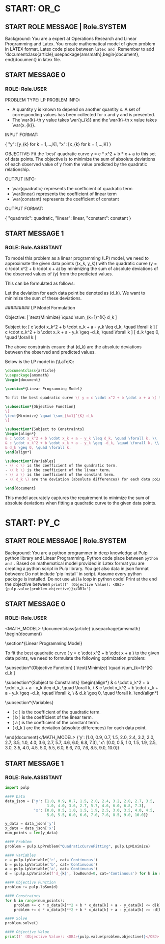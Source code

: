 # START: OR_C 
## START ROLE MESSAGE | Role.SYSTEM 
Background: You are a expert at Operations Research and Linear Programming and Latex. You create mathematical model of given problem in LATEX format. Latex code place between ```latex and ``` Remember to add 'documentclass{article},usepackage{amsmath},begin{document}, end{document} in latex file. 
## START MESSAGE 0 
### ROLE: Role.USER
<DESCRIPTION>
PROBLEM TYPE: LP
PROBLEM INFO:

- A quantity y is known to depend on another quantity x. A set of corresponding values has been collected for x and y and is presented.
- The \var{k}-th y value takes \var{y_{k}} and the \var{k}-th x value takes \var{x_{k}}.

INPUT FORMAT:

{
    "y": [y_{k} for k = 1,...,K],
    "x": [x_{k} for k = 1,...,K]
}


OBJECTIVE: Fit the ‘best’ quadratic curve y = c * x^2 + b * x + a to this set of data points. The objective is to minimize the sum of absolute deviations of each observed value of y from the value predicted by the quadratic relationship.

OUTPUT INFO:

- \var{quadratic} represents the coefficient of quadratic term
- \var{linear} represents the coefficient of linear term
- \var{constant} represents the coefficient of constant

OUTPUT FORMAT:

{
    "quadratic": quadratic,
    "linear": linear,
    "constant": constant
}
</DESCRIPTION>


## START MESSAGE 1 
### ROLE: Role.ASSISTANT
To model this problem as a linear programming (LP) model, we need to approximate the given data points \((x_k, y_k)\) with the quadratic curve \(y = c \cdot x^2 + b \cdot x + a\) by minimizing the sum of absolute deviations of the observed values of \(y\) from the predicted values.

This can be formulated as follows:

Let the deviation for each data point be denoted as \(d_k\). We want to minimize the sum of these deviations.

######### LP Model Formulation

Objective:
\[
\text{Minimize} \quad \sum_{k=1}^{K} d_k
\]

Subject to:
\[
c \cdot x_k^2 + b \cdot x_k + a - y_k \leq d_k, \quad \forall k
\]
\[
c \cdot x_k^2 + b \cdot x_k + a - y_k \geq -d_k, \quad \forall k
\]
\[
d_k \geq 0, \quad \forall k
\]

The above constraints ensure that \(d_k\) are the absolute deviations between the observed and predicted values.

Below is the LP model in \(\LaTeX\):

```latex
\documentclass{article}
\usepackage{amsmath}
\begin{document}

\section*{Linear Programming Model}

To fit the best quadratic curve \( y = c \cdot x^2 + b \cdot x + a \) to the given data points, we need to formulate the following optimization problem:

\subsection*{Objective Function}
\[
\text{Minimize} \quad \sum_{k=1}^{K} d_k
\]

\subsection*{Subject to Constraints}
\begin{align*}
& c \cdot x_k^2 + b \cdot x_k + a - y_k \leq d_k, \quad \forall k, \\
& c \cdot x_k^2 + b \cdot x_k + a - y_k \geq -d_k, \quad \forall k, \\
& d_k \geq 0, \quad \forall k.
\end{align*}

\subsection*{Variables}
- \( c \) is the coefficient of the quadratic term.
- \( b \) is the coefficient of the linear term.
- \( a \) is the coefficient of the constant term.
- \( d_k \) are the deviation (absolute differences) for each data point.

\end{document}
```

This model accurately captures the requirement to minimize the sum of absolute deviations when fitting a quadratic curve to the given data points.

# START: PY_C 
## START ROLE MESSAGE | Role.SYSTEM 
Background: You are a python programmer in deep knowledge at Pulp python library and Linear Programming. Python code place between ```python and ```. Based on mathematical model provided in Latex format you are creating a python script in Pulp library. You get also data in json format between: <DATA></DATA> Do not include 'pip install' in script. Assume every python package is installed. Do not use `while` loop in python code! Print at the end the objective between <OBJ></OBJ> `print(f' (Objective Value): <OBJ>{pulp.value(problem.objective)}</OBJ>')` 
## START MESSAGE 0 
### ROLE: Role.USER
<MATH_MODEL>
\documentclass{article}
\usepackage{amsmath}
\begin{document}

\section*{Linear Programming Model}

To fit the best quadratic curve \( y = c \cdot x^2 + b \cdot x + a \) to the given data points, we need to formulate the following optimization problem:

\subsection*{Objective Function}
\[
\text{Minimize} \quad \sum_{k=1}^{K} d_k
\]

\subsection*{Subject to Constraints}
\begin{align*}
& c \cdot x_k^2 + b \cdot x_k + a - y_k \leq d_k, \quad \forall k, \\
& c \cdot x_k^2 + b \cdot x_k + a - y_k \geq -d_k, \quad \forall k, \\
& d_k \geq 0, \quad \forall k.
\end{align*}

\subsection*{Variables}
- \( c \) is the coefficient of the quadratic term.
- \( b \) is the coefficient of the linear term.
- \( a \) is the coefficient of the constant term.
- \( d_k \) are the deviation (absolute differences) for each data point.

\end{document}</MATH_MODEL>
<DATA>
{'y': [1.0, 0.9, 0.7, 1.5, 2.0, 2.4, 3.2, 2.0, 2.7, 3.5, 1.0, 4.0, 3.6, 2.7, 5.7, 4.6, 6.0, 6.8, 7.3], 'x': [0.0, 0.5, 1.0, 1.5, 1.9, 2.5, 3.0, 3.5, 4.0, 4.5, 5.0, 5.5, 6.0, 6.6, 7.0, 7.6, 8.5, 9.0, 10.0]}</DATA>


## START MESSAGE 1 
### ROLE: Role.ASSISTANT
```python
import pulp

#### Data
data_json = {'y': [1.0, 0.9, 0.7, 1.5, 2.0, 2.4, 3.2, 2.0, 2.7, 3.5, 
                   1.0, 4.0, 3.6, 2.7, 5.7, 4.6, 6.0, 6.8, 7.3], 
             'x': [0.0, 0.5, 1.0, 1.5, 1.9, 2.5, 3.0, 3.5, 4.0, 4.5, 
                   5.0, 5.5, 6.0, 6.6, 7.0, 7.6, 8.5, 9.0, 10.0]}

y_data = data_json['y']
x_data = data_json['x']
num_points = len(y_data)

#### Problem
problem = pulp.LpProblem("QuadraticCurveFitting", pulp.LpMinimize)

#### Variables
c = pulp.LpVariable('c', cat='Continuous')
b = pulp.LpVariable('b', cat='Continuous')
a = pulp.LpVariable('a', cat='Continuous')
d = [pulp.LpVariable(f'd_{k}', lowBound=0, cat='Continuous') for k in range(num_points)]

#### Objective Function
problem += pulp.lpSum(d)

#### Constraints
for k in range(num_points):
    problem += c * x_data[k]**2 + b * x_data[k] + a - y_data[k] <= d[k]
    problem += c * x_data[k]**2 + b * x_data[k] + a - y_data[k] >= -d[k]

#### Solve
problem.solve()

#### Objective Value
print(f' (Objective Value): <OBJ>{pulp.value(problem.objective)}</OBJ>')
```

